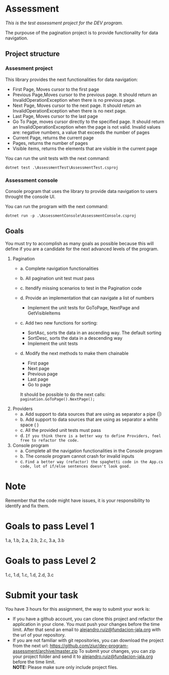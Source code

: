 # Assessment
*This is the test assessment project for the DEV program.*

The purpouse of the pagination project is to provide functionality for data navigation.
## Project structure
### Assesment project
This library provides the next functionalities for data navigation:
 * First Page, Moves cursor to the first page 
 * Previous Page,Moves cursor to the previous page. It should return an InvalidOperationException when there is no previous page.     
 * Next Page,  Moves cursor to the next page. It should return an InvalidOperationException when there is no next page.
 * Last Page, Moves cursor to the last page
 * Go To Page, moves cursor directly to the specified page. It should return an InvalidOperationException when the page is not valid. Invalid values are: negative numbers, a value that exceeds the number of pages
 * Current Page, returns the current page
 * Pages, returns the number of pages
 * Visible items, returns the elements that are visible in the current page

You can run the unit tests with the next command:

`dotnet test .\AssessmentTest\AssessmentTest.csproj`

### Assessment console
Console program that uses the library to provide data navigation to users throught the console UI.

You can run the program with the next command:

`dotnet run -p .\AssessmentConsole\AssessmentConsole.csproj`

## Goals
You must try to accomplish as many goals as possible because this will define if you are a candidate for the next advanced levels of the program.

 1. Pagination 
    * a. Complete navigation functionalities
    * b. All pagination unit test must pass
    * c. Itendify missing scenarios to test in the Pagination code
    * d. Provide an implementation that can navigate a list of numbers
        * Implement the unit tests for GoToPage, NextPage and GetVisibleItems
    * c. Add two new functions for sorting:
      * SortAsc, sorts the data in an ascending way. The default sorting
      * SortDesc, sorts the data in a descending way 
      * Implement the unit tests
    * d. Modify the next methods to make them chainable
      * First page
      * Next page
      * Previous page
      * Last page
      * Go to page
      
      It should be possible to do the next calls:
      `pagination.GoToPage().NextPage();`
 2. Providers   
    * a. Add support to data sources that are using as separator a pipe (|)
    * b. Add support to data sources that are using as separator a white space ( )
    * c. All the provided unit tests must pass
    * d. `If you think there is a better way to define Providers, feel free to refactor the code.` 
 3. Console program
    * a. Complete all the navigation functionalities in the Console program
    * b. The console program cannot crash for invalid inputs
    * c. `Find a better way (refactor) the spaghetti code in the App.cs code, lot of if/else sentences doesn't look good.`

# Note
Remember that the code might have issues, it is your responsibility to identify and fix them.

# Goals to pass Level 1
  1.a, 1.b, 2.a, 2.b, 2.c, 3.a, 3.b
# Goals to pass Level 2
  1.c, 1.d, 1.c, 1.d, 2.d, 3.c
# Submit your task
You have 3 hours for this assignment, the way to submit your work is:
 * If you have a github account, you can clone this project and refactor the application in your clone. You must push your changes before the time limit.
 After that send an email to alejandro.ruiz@fundacion-jala.org with the url of your repository.
 * If you are not familiar with git repositories, you can download the project from the next url:
 https://github.com/ziur/dev-program-assessment/archive/master.zip
 To submit your changes, you can zip your project folder and send it to alejandro.ruiz@fundacion-jala.org before the time limit.  
 **NOTE:** Please make sure only include project files. 
